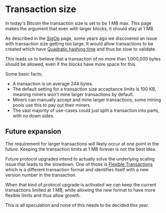 # Transaction size

In today's Bitcoin the transaction size is set to be 1&nbsp;MB max.
This page makes the argument that even with larger blocks, it should stay
at 1&nbsp;MB.

As described in the [SigOp](SigOpLimits) page, some years ago we discovered
an issue with transaction size getting too large. It would allow
transactions to be created which have [Quadratic hashing
time](https://bitcoinclassic.com/devel/Quadratic%20Hashing.html) and thus
be slow to validate.

This leads us to believe that a transaction of no more than
1,000,000&nbsp;bytes should be allowed, even if the blocks have more space
for this.


Some basic facts;

* A transaction is on average 244 bytes.
* The default setting for a transaction size acceptance limits is
  100&nbsp;KB, meaning miners won't mine larger transactions by default.
* Miners can manually accept and mine larger transactions, some mining
  pools use this to pay out their miners.
* The vast majority of use-cases could just split a transaction into parts,
  with no down sides.

## Future expansion

The requirement for larger transactions will likely occur at one point in
the future. Keeping the transaction limits at 1&nbsp;MB forever is not the
best idea.

Future protocol upgrades intend to actually solve the underlying scaling
issue that leads to the slowdown. One of those is [Flexible
Transactions](https://bitcoinclassic.com/devel/Flexible%20Transactions.html)
which is a different transaction format and identifies itself with a new
version number in the transaction.

When that kind of protocol upgrade is activated we can keep the current
transactions limited at 1&nbsp;MB, while allowing the new format to have
more flexible limits and thus allow growth.

This is all speculation and none of this needs to be decided this year.
